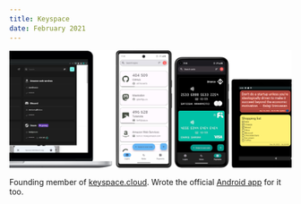 ```yaml
---
title: Keyspace
date: February 2021
---
```


![Keyspace.cloud](https://raw.githubusercontent.com/Keyspace-cloud/.github/main/profile/promo_banner_github.png "Keyspace Browser Plugin and Keyspace Android")

Founding member of [keyspace.cloud](https://keyspace.cloud). Wrote the official [Android app](https://play.google.com/store/apps/details?id=cloud.keyspace.android&utm_source=Website&pcampaignid=pcampaignidMKT-Other-global-all-co-prtnr-py-PartBadge-Mar2515-1) for it too.